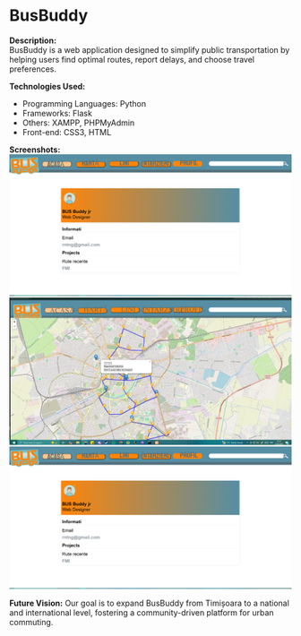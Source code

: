 # BusBuddy

**Description:**  
BusBuddy is a web application designed to simplify public transportation by helping users find optimal routes, report delays, and choose travel preferences.

**Technologies Used:**
- Programming Languages: Python
- Frameworks: Flask
- Others: XAMPP, PHPMyAdmin
- Front-end: CSS3, HTML


**Screenshots:**
![Screenshot](https://github.com/CozminaScorobete/BussBudyPersonal/blob/main/profile.PNG)
![Screenshot](https://github.com/CozminaScorobete/BussBudyPersonal/blob/main/map.PNG)
![Screenshot](https://github.com/CozminaScorobete/BussBudyPersonal/blob/main/profile.PNG)

**Future Vision:**
Our goal is to expand BusBuddy from Timișoara to a national and international level, fostering a community-driven platform for urban commuting.

